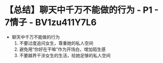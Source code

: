# 【总结】聊天中千万不能做的行为 - P1 - 7情子 - BV1zu411Y7L6

-   聊天中千万不能做的行为
    1.  不要过度追问女生，尊重她的私人空间
    2.  避免用“你好在干嘛”作为开场白，增加陌生感
    3.  不要越界干涉女生的生活，给她足够的私人空间